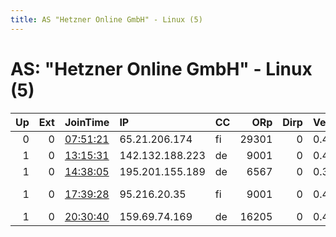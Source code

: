 ```yaml
---
title: AS "Hetzner Online GmbH" - Linux (5)
---
```


# AS: "Hetzner Online GmbH" - Linux (5)

|   Up |   Ext | JoinTime                                                                                              | IP              | CC   |   ORp |   Dirp | Version   | Contact                      | Nickname          |   eFamMembers |
|-----:|------:|:------------------------------------------------------------------------------------------------------|:----------------|:-----|------:|-------:|:----------|:-----------------------------|:------------------|--------------:|
|    0 |     0 | [07:51:21](https://nusenu.github.io/OrNetStats/w/relay/DAC51C821D8AFB3BEAE026C85F3C1AAC23EA1EBC.html) | 65.21.206.174   | fi   | 29301 |      0 | 0.4.6.8   | None                         | DockerObfs4Bridge |             1 |
|    1 |     0 | [13:15:31](https://nusenu.github.io/OrNetStats/w/relay/ADDDA822244DE70BB50969243323A4A280FA8D5C.html) | 142.132.188.223 | de   |  9001 |      0 | 0.4.6.9   | None                         | relay69420        |             1 |
|    1 |     0 | [14:38:05](https://nusenu.github.io/OrNetStats/w/relay/EF9FDFDD92E4ABF94EDAF771E058C64D8B8F74EF.html) | 195.201.155.189 | de   |  6567 |      0 | 0.3.5.16  | tor@paradaux.io              | ParadauxRelay     |             1 |
|    1 |     0 | [17:39:28](https://nusenu.github.io/OrNetStats/w/relay/B83E4600EF6EE581526F1732F57610BFBBC8DB48.html) | 95.216.20.35    | fi   |  9001 |      0 | 0.4.6.9   | Hurdy-Gurdy &lt;admin AT my- | 0xdeadbeef        |            11 |
|    1 |     0 | [20:30:40](https://nusenu.github.io/OrNetStats/w/relay/4313910F012CFD1C64F71F13177040F6C2B054DB.html) | 159.69.74.169   | de   | 16205 |      0 | 0.4.6.8   | None                         | DockerObfs4Bridge |             1 |
